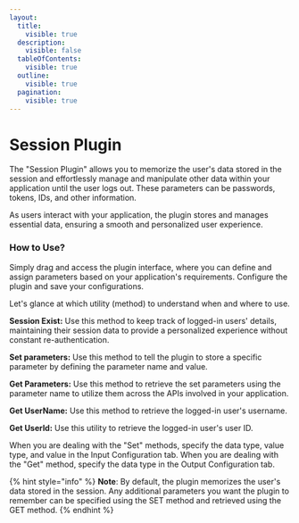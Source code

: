 ```yaml
---
layout:
  title:
    visible: true
  description:
    visible: false
  tableOfContents:
    visible: true
  outline:
    visible: true
  pagination:
    visible: true
---
```


# Session Plugin

The "Session Plugin" allows you to memorize the user's data stored in the session and effortlessly manage and manipulate other data within your application until the user logs out. These parameters can be passwords, tokens, IDs, and other information.&#x20;

As users interact with your application, the plugin stores and manages essential data, ensuring a smooth and personalized user experience.

### How to Use?

Simply drag and access the plugin interface, where you can define and assign parameters based on your application's requirements. Configure the plugin and save your configurations.

Let's glance at which utility (method) to understand when and where to use.&#x20;

**Session Exist:** Use this method to keep track of logged-in users' details, maintaining their session data to provide a personalized experience without constant re-authentication.&#x20;

**Set parameters:** Use this method to tell the plugin to store a specific parameter by defining the parameter name and value.&#x20;

**Get Parameters:** Use this method to retrieve the set parameters using the parameter name to utilize them across the APIs involved in your application.

**Get UserName:** Use this method to retrieve the logged-in user's username.&#x20;

**Get UserId:** Use this utility to retrieve the logged-in user's user ID.&#x20;

When you are dealing with the "Set" methods, specify the data type, value type, and value in the Input Configuration tab. When you are dealing with the "Get" method, specify the data type in the Output Configuration tab.&#x20;

{% hint style="info" %}
**Note**: By default, the plugin memorizes the user's data stored in the session. Any additional parameters you want the plugin to remember can be specified using the SET method and retrieved using the GET method.
{% endhint %}
